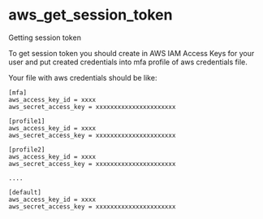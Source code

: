 # aws_get_session_token
Getting session token

To get session token you should create in AWS IAM Access Keys for your user and put created credentials into mfa profile of aws credentials file.

Your file with aws credentials should be like:
```
[mfa]
aws_access_key_id = xxxx
aws_secret_access_key = xxxxxxxxxxxxxxxxxxxxxx

[profile1]
aws_access_key_id = xxxx
aws_secret_access_key = xxxxxxxxxxxxxxxxxxxxxx

[profile2]
aws_access_key_id = xxxx
aws_secret_access_key = xxxxxxxxxxxxxxxxxxxxxx

....

[default]
aws_access_key_id = xxxx
aws_secret_access_key = xxxxxxxxxxxxxxxxxxxxxx
```
